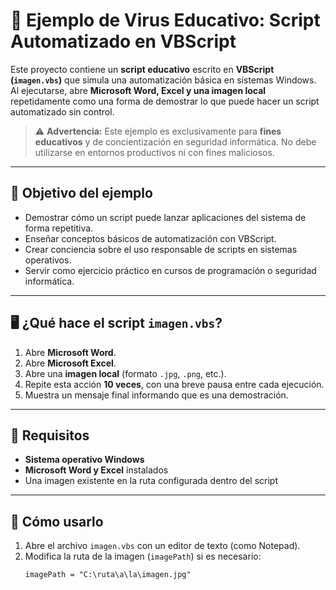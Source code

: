 # 🧪 Ejemplo de Virus Educativo: Script Automatizado en VBScript

Este proyecto contiene un **script educativo** escrito en **VBScript (`imagen.vbs`)** que simula una automatización básica en sistemas Windows. Al ejecutarse, abre **Microsoft Word, Excel y una imagen local** repetidamente como una forma de demostrar lo que puede hacer un script automatizado sin control.

> ⚠️ **Advertencia:** Este ejemplo es exclusivamente para **fines educativos** y de concientización en seguridad informática. No debe utilizarse en entornos productivos ni con fines maliciosos.

---

## 🎯 Objetivo del ejemplo

- Demostrar cómo un script puede lanzar aplicaciones del sistema de forma repetitiva.
- Enseñar conceptos básicos de automatización con VBScript.
- Crear conciencia sobre el uso responsable de scripts en sistemas operativos.
- Servir como ejercicio práctico en cursos de programación o seguridad informática.

---

## 🖥️ ¿Qué hace el script `imagen.vbs`?

1. Abre **Microsoft Word**.
2. Abre **Microsoft Excel**.
3. Abre una **imagen local** (formato `.jpg`, `.png`, etc.).
4. Repite esta acción **10 veces**, con una breve pausa entre cada ejecución.
5. Muestra un mensaje final informando que es una demostración.

---

## 📌 Requisitos

- **Sistema operativo Windows**
- **Microsoft Word y Excel** instalados
- Una imagen existente en la ruta configurada dentro del script

---

## 🧰 Cómo usarlo

1. Abre el archivo `imagen.vbs` con un editor de texto (como Notepad).
2. Modifica la ruta de la imagen (`imagePath`) si es necesario:
   ```vbscript
   imagePath = "C:\ruta\a\la\imagen.jpg"
